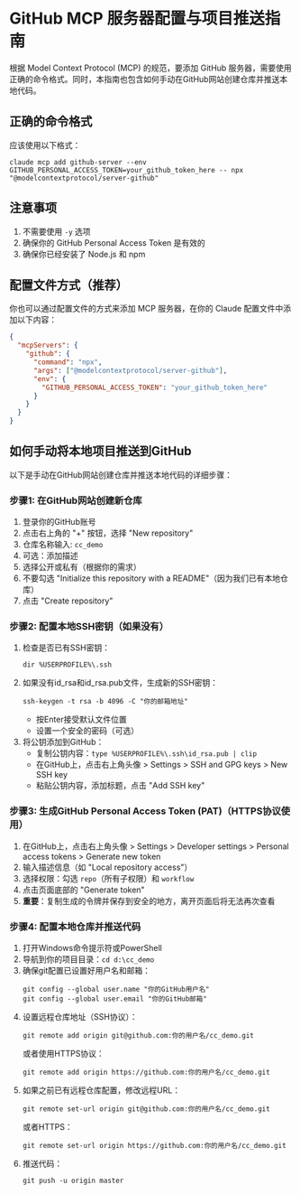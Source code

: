 # GitHub MCP 服务器配置与项目推送指南

根据 Model Context Protocol (MCP) 的规范，要添加 GitHub 服务器，需要使用正确的命令格式。同时，本指南也包含如何手动在GitHub网站创建仓库并推送本地代码。

## 正确的命令格式
应该使用以下格式：
```
claude mcp add github-server --env GITHUB_PERSONAL_ACCESS_TOKEN=your_github_token_here -- npx "@modelcontextprotocol/server-github"
```

## 注意事项
1. 不需要使用 `-y` 选项
2. 确保你的 GitHub Personal Access Token 是有效的
3. 确保你已经安装了 Node.js 和 npm

## 配置文件方式（推荐）
你也可以通过配置文件的方式来添加 MCP 服务器，在你的 Claude 配置文件中添加以下内容：

```json
{
  "mcpServers": {
    "github": {
      "command": "npx",
      "args": ["@modelcontextprotocol/server-github"],
      "env": {
        "GITHUB_PERSONAL_ACCESS_TOKEN": "your_github_token_here"
      }
    }
  }
}
```

## 如何手动将本地项目推送到GitHub

以下是手动在GitHub网站创建仓库并推送本地代码的详细步骤：

### 步骤1: 在GitHub网站创建新仓库
1. 登录你的GitHub账号
2. 点击右上角的 "+" 按钮，选择 "New repository"
3. 仓库名称输入: `cc_demo`
4. 可选：添加描述
5. 选择公开或私有（根据你的需求）
6. 不要勾选 "Initialize this repository with a README"（因为我们已有本地仓库）
7. 点击 "Create repository"

### 步骤2: 配置本地SSH密钥（如果没有）
1. 检查是否已有SSH密钥：
   ```
   dir %USERPROFILE%\.ssh
   ```
2. 如果没有id_rsa和id_rsa.pub文件，生成新的SSH密钥：
   ```
   ssh-keygen -t rsa -b 4096 -C "你的邮箱地址"
   ```
   - 按Enter接受默认文件位置
   - 设置一个安全的密码（可选）
3. 将公钥添加到GitHub：
   - 复制公钥内容：`type %USERPROFILE%\.ssh\id_rsa.pub | clip`
   - 在GitHub上，点击右上角头像 > Settings > SSH and GPG keys > New SSH key
   - 粘贴公钥内容，添加标题，点击 "Add SSH key"

### 步骤3: 生成GitHub Personal Access Token (PAT)（HTTPS协议使用）
1. 在GitHub上，点击右上角头像 > Settings > Developer settings > Personal access tokens > Generate new token
2. 输入描述信息（如 "Local repository access"）
3. 选择权限：勾选 `repo`（所有子权限）和 `workflow`
4. 点击页面底部的 "Generate token"
5. **重要**：复制生成的令牌并保存到安全的地方，离开页面后将无法再次查看

### 步骤4: 配置本地仓库并推送代码
1. 打开Windows命令提示符或PowerShell
2. 导航到你的项目目录：`cd d:\cc_demo`
3. 确保git配置已设置好用户名和邮箱：
   ```
   git config --global user.name "你的GitHub用户名"
   git config --global user.email "你的GitHub邮箱"
   ```
4. 设置远程仓库地址（SSH协议）：
   ```
   git remote add origin git@github.com:你的用户名/cc_demo.git
   ```
   或者使用HTTPS协议：
   ```
   git remote add origin https://github.com:你的用户名/cc_demo.git
   ```
5. 如果之前已有远程仓库配置，修改远程URL：
   ```
   git remote set-url origin git@github.com:你的用户名/cc_demo.git
   ```
   或者HTTPS：
   ```
   git remote set-url origin https://github.com:你的用户名/cc_demo.git
   ```
6. 推送代码：
   ```
   git push -u origin master
   ```
